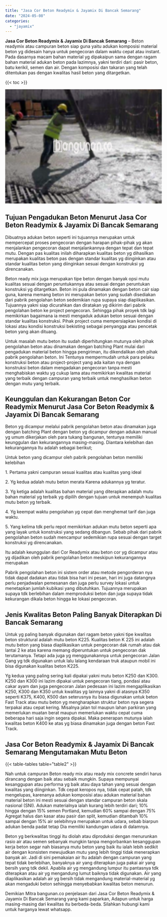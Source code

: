 ```yaml
---
title: "Jasa Cor Beton Readymix & Jayamix Di Bancak Semarang"
date: "2024-05-08"
categories: 
  - "jayamix"
---
```


**Jasa Cor Beton Readymix & Jayamix Di Bancak Semarang** – Beton readymix atau campuran beton siap guna yaitu adukan komposisi material beton yg didesain hanya untuk pengecoran dalam waktu cepat atau instant. Pada dasarnya macam bahan material yg dipakaipun sama dengan ragam bahan material adukan beton pada lazimnya, yakni terdiri dari: pasir beton, batu kerikil, semen dan air. Dengan komposisi dan takaran yang telah ditentukan pas dengan kwalitas hasil beton yang ditargetkan.

{{< toc >}}

![Jasa Cor Beton Readymix & Jayamix Di Bancak Semarang](/images/jasa-cor-readymix-50.png)

## Tujuan Pengadukan Beton Menurut Jasa Cor Beton Readymix & Jayamix Di Bancak Semarang

Dibuatnya adukan beton seperti ini tujuannya merupakan untuk mempercepat proses pengecoran dengan harapan pihak-pihak yg akan menjalankan pengecoran dapat menjalankannya dengan tepat dan tepat mutu. Dengan pas kualitas inilah diharapkan kualitas beton yg dihasilkan merupakan kualitas beton pas dengan standar kualitas yg diinginkan atau standar kualitas beton yang diinginkan sesuai dengan konstruksi yg direncanakan.

Beton ready mix juga merupakan tipe beton dengan banyak opsi mutu kualitas sesuai dengan peruntukannya atau sesuai dengan peruntukan konstruksi yg ditargetkan. Beton ini pula dinamakan dengan beton cair siap guna, karena memang beton ini merupakan beton yang sudah disediakan dari pabrik pengolahan beton sedemikian rupa supaya siap diaplikasikan. Tujuannya yakni siap dicurahkan dan diratakan yg dikirim dari pabrik pengolahan beton ke project pengecoran. Sehingga pihak proyek tdk lagi memikirkan bagaimana ia mesti mengaduk adukan beton sesuai dengan standar kualitas konstruksi. Pihak project cuma mempersiapkan kondisi di lokasi atau kondisi konstruksi bekisting sebagai penyangga atau pencetak beton yang akan dituang.

Untuk masalah mutu beton itu sudah diperhitungkan mutunya oleh pihak pengolahan beton atau dinamakan dengan batching Plant mulai dari pengadukan material beton hingga pengiriman, itu dikendalikan oleh pihak pabrik pengolahan beton. Ini Tentunya mempermudah untuk para pelaku konstruksi beton atau project-project yang ada kaitan nya dengan konstruksi beton dalam mengadakan pengecoran tanpa mesti menghabiskan waktu yg cukup lama atau memikirkan kwalitas material yang terbaik dengan campuran yang terbaik untuk menghasilkan beton dengan mutu yang terbaik.

## Keunggulan dan Kekurangan Beton Cor Readymix Menurut Jasa Cor Beton Readymix & Jayamix Di Bancak Semarang

Beton yg dicampur melalui pabrik pengolahan beton atau dinamakan juga dengan batching Plant dengan beton yg dicampur dengan adukan manual yg umum dikerjakan oleh para tukang bangunan, tentunya memiliki keunggulan dan kekurangannya masing-masing. Diantara kelebihan dan kekurangannya Itu adalah sebagai berikut;

Untuk beton yang dicampur oleh pabrik pengolahan beton memiliki kelebihan

1\. Pertama yakni campuran sesuai kualitas atau kualitas yang ideal

2\. Yg kedua adalah mutu beton merata Karena adukannya yg teratur.

3\. Yg ketiga adalah kualitas bahan material yang diterapkan adalah mutu bahan material yg terbaik yg dipilih dengan tujuan untuk menempuh kualitas mutu beton yg terbaik.

4\. Yg keempat waktu pengolahan yg cepat dan menghemat tarif dan juga waktu.

5\. Yang kelima tdk perlu repot memikirkan adukan mutu beton seperti apa yang layak untuk konstruksi yang sedang dibangun. Sebab pihak dari pabrik pengolahan beton sudah mencampur sedemikian rupa sesuai dengan target konstruksi yg direncanakan.

Itu adalah keunggulan dari Cor Readymix atau beton cor yg dicampur atau yg dijadikan oleh pabrik pengolahan beton meskipun kekurangannya merupakan

Pabrik pengolahan beton ini sistem order atau metode pengorderan nya tidak dapat dadakan atau tidak bisa hari ini pesan, hari ini juga datangnya perlu penjadwalan pemesanan dan juga perlu survey lokasi untuk menetapkan jumlah kubikasi yang dibutuhkan. Tujuannya merupakan supaya tdk berlebihan dalam memproduksi beton dan juga supaya tidak kekurangan dikala beton hingga ke lokasi pengecoran.

## Jenis Kwalitas Beton Paling Banyak Diterapkan Di Bancak Semarang

Untuk yg paling banyak digunakan dari ragam beton yakni tipe kwalitas beton struktural adalah mutu beton K225. Kualitas beton K 225 ini adalah mutu beton yang biasa diaplikasikan untuk pengecoran dak rumah atau dak lantai 2 ke atas karena memang diperuntukan untuk pengecoran dak terutamanya. Tetapi ada juga yg menggunakannya untuk pengecoran Jalan Gang yg tdk digunakan untuk lalu lalang kendaraan truk ataupun mobil ini bisa digunakan kualitas beton K225.

Yg kedua yang paling sering kali dipakai yakni mutu beton K250 dan K300. K250 dan K300 ini lazim dipakai untuk pengecoran tiang, pondasi atau cakar ayam dan juga pengecoran Jalan pedesaan ini lazim mengaplikasikan K250, K300 dan K350 untuk kwalitas yg lainnya yakni di atasnya K350 seperti K375, K400, K500 dan seterusnya itu biasa digunakan untuk beton Fast Track atau mutu beton yg mengharapkan struktur beton nya segera terpakai atau cepat kering. Misalnya jalan tol maupun lahan parkiran yang memerlukan muatan berat maupun memerlukan waktu cepat cuma beberapa hari saja ingin segera dipakai. Maka penerapan mutunya ialah kwalitas beton K400 ke atas yg biasa dinamakan juga dengan beton Fast Track.

## Jasa Cor Beton Readymix & Jayamix Di Bancak Semarang Mengutamakan Mutu Beton

{{< table-tables table="table2" >}}

Nah untuk campuran Beton ready mix atau ready mix concrete sendiri harus dirancang dengan baik atau sebaik mungkin. Supaya mempunyai kesanggupan atau performa yg baik atau daya tahan yang sesuai dengan kwalitas yang diinginkan. Tdk cepat keropos nya, tidak cepat patah, tdk mengelupas, karenanya adukan komposisi atau adukan material bahan material beton ini mesti sesuai dengan standar campuran beton skala nasional (SNI). Adukan materialnya ialah kurang lebih terdiri dari; 10% hingga dengan 15% semen Portland, kemudian 60% sampai dengan 75% Agregat halus dan kasar atau pasir dan split, kemudian ditambah 10% sampai dengan 15% air selebihnya merupakan untuk udara, sebab biarpun adukan benda padat tetap Dia memiliki kandungan udara di dalamnya.

Beton yg berkwalitas tinggi itu diolah atau diproduksi dengan menurunkan rasio air atau semen sebanyak mungkin tanpa mengorbankan kesanggupan kerja beton segar nah biasanya mutu beton yang baik itu ialah lebih sedikit air dengan konsisten mewujudkan mutu yang lebih tinggi tidak menerapkan banyak air. Jadi di sini pemakaian air Itu adalah dengan campuran yang tepat tidak berlebihan, banyaknya air yang diterapkan juga pakai air yang bersih yang tdk dekil. Apabila air yg mengandung lumpur itu pantasnya tdk diterapkan atau air yg mengandung lumut baiknya tidak digunakan. Air yang diaplikasikan adalah air yg bersih tidak mengandung material-material yg akan mengaduki beton sehingga menyebabkan kwalitas beton menurun.

Demikian Mitra bangunan.co penjelasan dari Jasa Cor Beton Readymix & Jayamix Di Bancak Semarang yang kami paparkan, Adapun untuk harga masing-masing dari kwalitas itu berbeda-beda. Silahkan hubungi kami untuk harganya lewat whatsapp.
